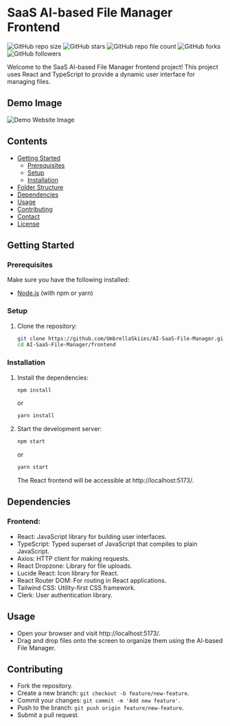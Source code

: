 # SaaS AI-based File Manager Frontend

![GitHub repo size](https://img.shields.io/github/repo-size/UmbrellaSkiies/AI-SaaS-File-Manager)
![GitHub stars](https://img.shields.io/github/stars/UmbrellaSkiies/AI-SaaS-File-Manager?style=social)
![GitHub repo file count](https://img.shields.io/github/directory-file-count/UmbrellaSkiies/AI-SaaS-File-Manager)
![GitHub forks](https://img.shields.io/github/forks/UmbrellaSkiies/AI-SaaS-File-Manager?style=social)
![GitHub followers](https://img.shields.io/github/followers/UmbrellaSkiies?label=Followers&logoColor=blue&style=flat)

Welcome to the SaaS AI-based File Manager frontend project! This project uses React and TypeScript to provide a dynamic user interface for managing files.

## Demo Image
![Demo Website Image](Demo_Image/demo.png)

## Contents
* [Getting Started](#getting-started)
  * [Prerequisites](#prerequisites)
  * [Setup](#setup)
  * [Installation](#installation)
* [Folder Structure](#folder-structure)
* [Dependencies](#dependencies)
* [Usage](#usage)
* [Contributing](#contributing)
* [Contact](#contact)
* [License](#license)

## Getting Started

### Prerequisites

Make sure you have the following installed:

- [Node.js](https://nodejs.org/) (with npm or yarn)

### Setup

1. Clone the repository:

   ```bash
   git clone https://github.com/UmbrellaSkiies/AI-SaaS-File-Manager.git
   cd AI-SaaS-File-Manager/frontend

### Installation

1. Install the dependencies:

    ```bash
    npm install
    ```

     or

    ```bash
    yarn install
    ```

2. Start the development server:

    ```bash
    npm start
    ```
  
    or
  
    ```bash
    yarn start
    ```

    The React frontend will be accessible at http://localhost:5173/.


## Dependencies

### Frontend:

  * React: JavaScript library for building user interfaces.
  * TypeScript: Typed superset of JavaScript that compiles to plain JavaScript.
  * Axios: HTTP client for making requests.
  * React Dropzone: Library for file uploads.
  * Lucide React: Icon library for React.
  * React Router DOM: For routing in React applications.
  * Tailwind CSS: Utility-first CSS framework.
  * Clerk: User authentication library.


## Usage

  * Open your browser and visit http://localhost:5173/.
  * Drag and drop files onto the screen to organize them using the AI-based File Manager.


## Contributing

  - Fork the repository.
  - Create a new branch: `git checkout -b feature/new-feature`.
  - Commit your changes: `git commit -m 'Add new feature'`.
  - Push to the branch: `git push origin feature/new-feature`.
  - Submit a pull request.
